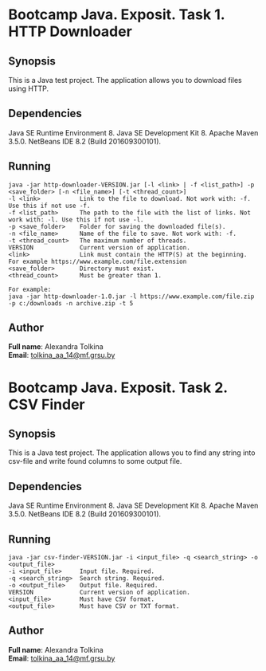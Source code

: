 Bootcamp Java. Exposit. Task 1. HTTP Downloader
===============================================

## Synopsis

This is a Java test project. The application allows you to download files using HTTP.

## Dependencies

Java SE Runtime Environment 8. Java SE Development Kit 8. Apache Maven 3.5.0. NetBeans IDE 8.2 (Build 201609300101).

## Running

    java -jar http-downloader-VERSION.jar [-l <link> | -f <list_path>] -p <save_folder> [-n <file_name>] [-t <thread_count>]
    -l <link>           Link to the file to download. Not work with: -f. Use this if not use -f.
    -f <list_path>      The path to the file with the list of links. Not work with: -l. Use this if not use -l.
    -p <save_folder>    Folder for saving the downloaded file(s).
    -n <file_name>      Name of the file to save. Not work with: -f.
    -t <thread_count>   The maximum number of threads.
    VERSION             Current version of application.
    <link>              Link must contain the HTTP(S) at the beginning. For example https://www.example.com/file.extension
    <save_folder>       Directory must exist.
    <thread_count>      Must be greater than 1.
    
    For example:
    java -jar http-downloader-1.0.jar -l https://www.example.com/file.zip -p c:/downloads -n archive.zip -t 5
    
## Author

**Full name**: Alexandra Tolkina \
**Email**: tolkina_aa_14@mf.grsu.by

Bootcamp Java. Exposit. Task 2. CSV Finder
==========================================

## Synopsis

This is a Java test project. The application allows you to find any string into csv-file and write found columns to some output file.

## Dependencies

Java SE Runtime Environment 8. Java SE Development Kit 8. Apache Maven 3.5.0. NetBeans IDE 8.2 (Build 201609300101).

## Running

    java -jar csv-finder-VERSION.jar -i <input_file> -q <search_string> -o <output_file>
    -i <input_file>     Input file. Required.
    -q <search_string>  Search string. Required.
    -o <output_file>    Output file. Required.
    VERSION             Current version of application.
    <input_file>        Must have CSV format.
    <output_file>       Must have CSV or TXT format.
    
## Author

**Full name**: Alexandra Tolkina \
**Email**: tolkina_aa_14@mf.grsu.by
